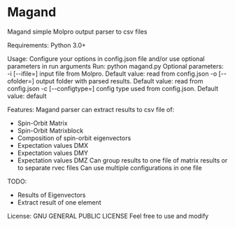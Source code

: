 # Magand
Magand simple Molpro output parser to csv files

Requirements:
Python 3.0+

Usage:
Configure your options in config.json file and/or use optional parameters in run arguments
Run: python magand.py <optionalParams>
Optional parameters:
-i [--ifile=] input file from Molpro. Default value: read from config.json
-o [--ofolder=] output folder with parsed results. Default value: read from config.json
-c [--configtype=] config type used from config.json. Default value: default

Features:
Magand parser can extract results to csv file of:
* Spin-Orbit Matrix
* Spin-Orbit Matrixblock
* Composition of spin-orbit eigenvectors
* Expectation values DMX
* Expectation values DMY
* Expectation values DMZ
Can group results to one file of matrix results or to separate rvec files
Can use multiple configurations in one file

TODO:
* Results of Eigenvectors
* Extract result of one element

License:
GNU GENERAL PUBLIC LICENSE
Feel free to use and modify
